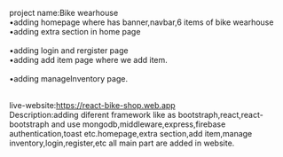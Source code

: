project name:Bike wearhouse <br/>
•adding homepage where has banner,navbar,6 items of bike wearhouse <br/>
•adding extra section in home page <br/>  
•adding login and rergister page <br/>
•adding add item page where we add item. <br/>\
•adding manageInventory page. </br>
<br/>

live-website:https://react-bike-shop.web.app 
<br/>
Description:adding diferent framework like as bootstraph,react,react-bootstraph and use mongodb,middleware,express,firebase authentication,toast etc.homepage,extra section,add item,manage inventory,login,register,etc all main part are added in website.

